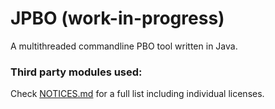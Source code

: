 # JPBO (work-in-progress)
A multithreaded commandline PBO tool written in Java.

### Third party modules used:
Check [NOTICES.md](https://github.com/klmunday/JPBO/blob/master/NOTICES.md) for a full list including individual licenses.
